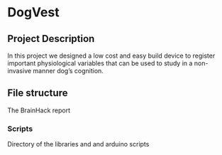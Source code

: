 # DogVest

## Project Description

In this project we designed a low cost and easy build device to register
important physiological variables that can be used to study in a non-invasive
manner dog’s cognition.

## File structure

The BrainHack report

### Scripts

Directory of the libraries and and arduino scripts

